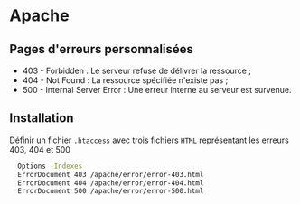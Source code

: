 
# Apache

## Pages d'erreurs personnalisées

* 403 - Forbidden : Le serveur refuse de délivrer la ressource ;
* 404 - Not Found : La ressource spécifiée n'existe pas ;
* 500 - Internal Server Error : Une erreur interne au serveur est survenue.

## Installation

Définir un fichier `.htaccess` avec trois fichiers `HTML` représentant les erreurs 403, 404 et 500

```bash
  Options -Indexes
  ErrorDocument 403 /apache/error/error-403.html
  ErrorDocument 404 /apache/error/error-404.html
  ErrorDocument 500 /apache/error/error-500.html
```
